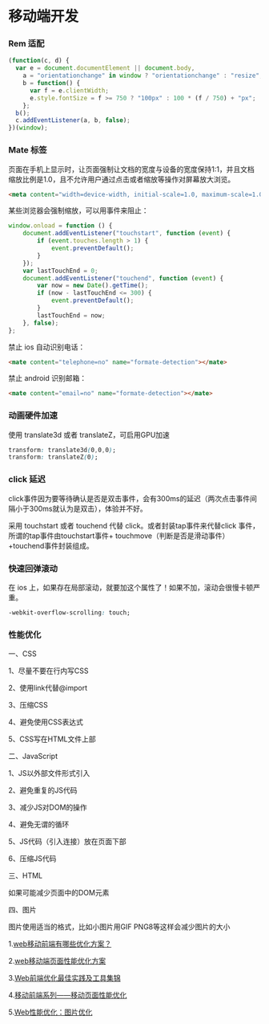 # 移动端开发

### Rem 适配

```js
(function(c, d) {
  var e = document.documentElement || document.body,
    a = "orientationchange" in window ? "orientationchange" : "resize",
    b = function() {
      var f = e.clientWidth;
      e.style.fontSize = f >= 750 ? "100px" : 100 * (f / 750) + "px";
    };
  b();
  c.addEventListener(a, b, false);
})(window);
```

### Mate 标签

页面在手机上显示时，让页面强制让文档的宽度与设备的宽度保持1:1，并且文档缩放比例是1.0，且不允许用户通过点击或者缩放等操作对屏幕放大浏览。

```html
<meta content="width=device-width, initial-scale=1.0, maximum-scale=1.0, user-scalable=0;" name="viewport"/>
```

某些浏览器会强制缩放，可以用事件来阻止：
```js
window.onload = function () {
	document.addEventListener("touchstart", function (event) {
		if (event.touches.length > 1) {
			event.preventDefault();
		}
	});
	var lastTouchEnd = 0;
	document.addEventListener("touchend", function (event) {
        var now = new Date().getTime();
        if (now - lastTouchEnd <= 300) {
            event.preventDefault();
        }
        lastTouchEnd = now;
    }, false);
};
```

禁止 ios 自动识别电话：

```html
<mate content="telephone=no" name="formate-detection"></mate>
```

禁止 android 识别邮箱：

```html
<mate content="email=no" name="formate-detection"></mate>
```

### 动画硬件加速

使用 translate3d 或者 translateZ，可启用GPU加速

```css
transform: translate3d(0,0,0);
transform: translateZ(0);
```

### click 延迟

click事件因为要等待确认是否是双击事件，会有300ms的延迟（两次点击事件间隔小于300ms就认为是双击），体验并不好。

采用 touchstart 或者 touchend 代替 click。或者封装tap事件来代替click 事件，所谓的tap事件由touchstart事件+ touchmove（判断是否是滑动事件）+touchend事件封装组成。

### 快速回弹滚动

在 ios 上，如果存在局部滚动，就要加这个属性了！如果不加，滚动会很慢卡顿严重。

```css
-webkit-overflow-scrolling: touch;
```

### 性能优化

一、CSS 

1、尽量不要在行内写CSS 

2、使用link代替@import 

3、压缩CSS 

4、避免使用CSS表达式 

5、CSS写在HTML文件上部

二、JavaScript 

1、JS以外部文件形式引入 

2、避免重复的JS代码 

3、减少JS对DOM的操作 

4、避免无谓的循环 

5、JS代码（引入连接）放在页面下部 

6、压缩JS代码

三、HTML 

如果可能减少页面中的DOM元素

四、图片 

图片使用适当的格式，比如小图片用GIF PNG8等这样会减少图片的大小

1.[web移动前端有哪些优化方案？](https://link.juejin.im/?target=https%3A%2F%2Fwww.zhihu.com%2Fquestion%2F23198146%3Fsort%3Dcreated) 

2.[web移动端页面性能优化方案](https://link.juejin.im/?target=http%3A%2F%2Fblog.csdn.net%2Fu010683915%2Farticle%2Fdetails%2F71043188) 

3.[Web前端优化最佳实践及工具集锦](https://link.juejin.im/?target=http%3A%2F%2Fwww.csdn.net%2Farticle%2F2013-09-23%2F2817020-web-performance-optimization) 

4.[移动前端系列——移动页面性能优化](https://link.juejin.im/?target=http%3A%2F%2Ftgideas.qq.com%2Fwebplat%2Finfo%2Fnews_version3%2F804%2F808%2F811%2Fm579%2F201412%2F293834.shtml) 

5.[Web性能优化：图片优化](https://link.juejin.im/?target=http%3A%2F%2Fwww.cnblogs.com%2Fwizcabbit%2Fp%2Fweb-image-optimization.html)

